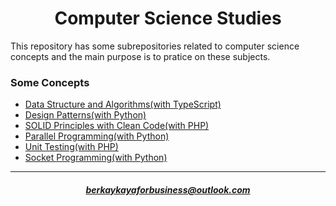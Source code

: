 <h1 align="center"> Computer Science Studies </h1>

This repository has some subrepositories related to computer science concepts and the main purpose is to pratice on these subjects.

<h3>Some Concepts</h3>

- [Data Structure and Algorithms(with TypeScript)](https://github.com/bberkay/dsa-with-typescript)
- [Design Patterns(with Python)](https://github.com/bberkay/design-patterns-with-python)
- [SOLID Principles with Clean Code(with PHP)](https://github.com/bberkay/solid-with-php)
- [Parallel Programming(with Python)](https://github.com/bberkay/parallel-programming-with-python)
- [Unit Testing(with PHP)](https://github.com/bberkay/unit-testing-with-php)
- [Socket Programming(with Python)](https://github.com/bberkay/socket-programming-with-python)

<hr>
<h5 align="center"><a href="mailto:berkaykayaforbusiness@outlook.com">berkaykayaforbusiness@outlook.com</a></h5> 

